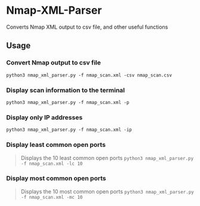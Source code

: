 # Nmap-XML-Parser
Converts Nmap XML output to csv file, and other useful functions

## Usage

### Convert Nmap output to csv file
`python3 nmap_xml_parser.py -f nmap_scan.xml -csv nmap_scan.csv`

### Display scan information to the terminal
`python3 nmap_xml_parser.py -f nmap_scan.xml -p`

### Display only IP addresses
`python3 nmap_xml_parser.py -f nmap_scan.xml -ip`

### Display least common open ports
> Displays the 10 least common open ports
`python3 nmap_xml_parser.py -f nmap_scan.xml -lc 10`

### Display most common open ports
> Displays the 10 most common open ports
`python3 nmap_xml_parser.py -f nmap_scan.xml -mc 10`
